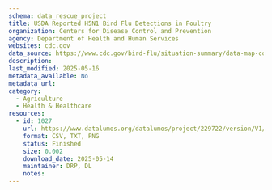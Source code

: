 ```yaml
---
schema: data_rescue_project 
title: USDA Reported H5N1 Bird Flu Detections in Poultry
organization: Centers for Disease Control and Prevention
agency: Department of Health and Human Services
websites: cdc.gov
data_source: https://www.cdc.gov/bird-flu/situation-summary/data-map-commercial.html
description: 
last_modified: 2025-05-16
metadata_available: No
metadata_url: 
category:
  - Agriculture 
  - Health & Healthcare 
resources:
  - id: 1027
    url: https://www.datalumos.org/datalumos/project/229722/version/V1/view
    format: CSV, TXT, PNG
    status: Finished
    size: 0.002
    download_date: 2025-05-14
    maintainer: DRP, DL
    notes: 
---
```

